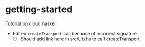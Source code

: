 # getting-started

[Tutorial on cloud haskell](http://haskell-distributed.github.io/tutorials/1ch.html)

- Edited ```createTransport``` call because of incorrect signature. 
  - [ ] Should add link here in src/Lib.hs to call createTransport
